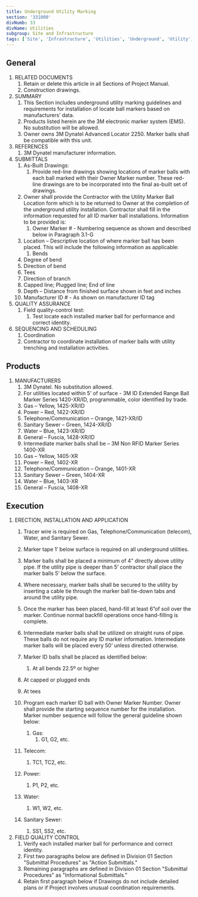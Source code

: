 ```yaml
---
title: Underground Utility Marking
section: '331000'
divNumb: 33
divName: Utilities
subgroup: Site and Infrastructure
tags: ['Site', 'Infrastructure', 'Utilities', 'Underground', 'Utility', 'Marking']
---
```


## General

1. RELATED DOCUMENTS
   1. Retain or delete this article in all Sections of Project Manual.
   1. Construction drawings.
1. SUMMARY
   1. This Section includes underground utility marking guidelines and requirements for installation of locate ball markers based on manufacturers’ data. 
   1. Products listed herein are the 3M electronic marker system (EMS). No substitution will be allowed.
   1. Owner owns 3M Dynatel Advanced Locator 2250. Marker balls shall be compatible with this unit. 
1. REFERENCES
   1. 3M Dynatel manufacturer information.
1. SUBMITTALS
   1. As-Built Drawings:
      1. Provide red-line drawings showing locations of marker balls with each ball marked with their Owner Marker number. These red-line drawings are to be incorporated into the final as-built set of drawings.
   1. Owner shall provide the Contractor with the Utility Marker Ball Location form which is to be returned to Owner at the completion of the underground utility installation. Contractor shall fill in the information requested for all ID marker ball installations. Information to be provided is:
      1. Owner Marker # - Numbering sequence as shown and described below in Paragraph 3.1-G
   1. Location – Descriptive location of where marker ball has been placed. This will include the following information as applicable:
      1. Bends
   1. Degree of bend
   1. Direction of bend
   1. Tees
   1. Direction of branch
   1. Capped line; Plugged line; End of line
   1. Depth – Distance from finished surface shown in feet and inches
   1. Manufacturer ID # - As shown on manufacturer ID tag
1. QUALITY ASSURANCE
   1. Field quality-control test:
      1. Test locate each installed marker ball for performance and correct identity.
1. SEQUENCING AND SCHEDULING
   1. Coordination
   1. Contractor to coordinate installation of marker balls with utility trenching and installation activities.

## Products

1. MANUFACTURERS
   1. 3M Dynatel. No substitution allowed.
   1. For utilities located within 5’ of surface - 3M ID Extended Range Ball Marker Series 1420-XR/ID, programmable, color identified by trade. 
   1. Gas – Yellow, 1425-XR/ID
   1. Power – Red, 1422-XR/ID
   1. Telephone/Communication – Orange, 1421-XR/ID
   1. Sanitary Sewer – Green, 1424-XR/ID
   1. Water – Blue, 1423-XR/ID
   2. General – Fuscia, 1428-XR/ID
   3. Intermediate marker balls shall be – 3M Non RFID Marker Series 1400-XR
   4. Gas – Yellow, 1405-XR
   5. Power – Red, 1402-XR
   6. Telephone/Communication – Orange, 1401-XR
   7. Sanitary Sewer – Green, 1404-XR
   8. Water – Blue, 1403-XR
   9. General – Fuscia, 1408-XR 

## Execution

1. ERECTION, INSTALLATION AND APPLICATION
   1. Tracer wire is required on Gas, Telephone/Communication (telecom), Water, and Sanitary Sewer.
   1. Marker tape 1’ below surface is required on all underground utilities.
   1. Marker balls shall be placed a minimum of 4” directly above utility pipe. If the utility pipe is deeper than 5’ contractor shall place the marker balls 5’ below the surface.

 
   1. Where necessary, marker balls shall be secured to the utility by inserting a cable tie through the marker ball tie-down tabs and around the utility pipe.
   1. Once the marker has been placed, hand-fill at least 6”of soil over the marker. Continue normal backfill operations once hand-filling is complete.
   1. Intermediate marker balls shall be utilized on straight runs of pipe. These balls do not require any ID marker information. Intermediate marker balls will be placed every 50’ unless directed otherwise.
   1. Marker ID balls shall be placed as identified below:
      1. At all bends 22.5º or higher
   1. At capped or plugged ends
   1. At tees
   1. Program each marker ID ball with Owner Marker Number. Owner shall provide the starting sequence number for the installation. Marker number sequence will follow the general guideline shown below:
      1. Gas:
         1. G1, G2, etc.
   1. Telecom:
      1. TC1, TC2, etc.
   1. Power:
      1. P1, P2, etc.
   1. Water:
      1. W1, W2, etc.
   1. Sanitary Sewer:
      1. SS1, SS2, etc.
1. FIELD QUALITY CONTROL
   1. Verify each installed marker ball for performance and correct identity.
   1. First two paragraphs below are defined in Division 01 Section "Submittal Procedures" as "Action Submittals."
   1. Remaining paragraphs are defined in Division 01 Section "Submittal Procedures" as "Informational Submittals."
   1. Retain first paragraph below if Drawings do not include detailed plans or if Project involves unusual coordination requirements.

